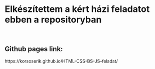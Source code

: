 <h1>Elkészítettem a kért házi feladatot ebben a repositoryban</h1>
<br>
<h2>Github pages link:</h2> https://korsoserik.github.io/HTML-CSS-BS-JS-feladat/
